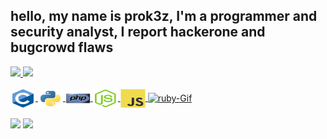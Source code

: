 ## hello, my name is prok3z, I'm a programmer and security analyst, I report hackerone and bugcrowd flaws

 <div>
  <a href="https://github.com/prok3z">
  <img height="180em" src="https://github-readme-stats.vercel.app/api?username=prok3z&show_icons=true&theme=dracula&include_all_commits=true&count_private=true"/>
  <img height="180em" src="https://github-readme-stats.vercel.app/api/top-langs/?username=prok3z&layout=compact&langs_count=7&theme=dracula"/>
</div>
<div style="display: inline_block"><br>
  <img align="center" alt="Inosuke-C" height="30" width="40" src="https://raw.githubusercontent.com/devicons/devicon/master/icons/c/c-original.svg">
  <img align="center" alt="Inosuke-Python" height="30" width="40" src="https://raw.githubusercontent.com/devicons/devicon/master/icons/python/python-original.svg">
  <img align="center" alt="Inosuke-Php" height="30" width="40" src="https://raw.githubusercontent.com/devicons/devicon/master/icons/php/php-original.svg">
  <img align="center" alt="Inosuke-NodeJS" height="30" width="40" src="https://github.com/devicons/devicon/blob/master/icons/nodejs/nodejs-original.svg">
  <img align="center" alt="Inosuke-JS" height="30" width="40" src="https://github.com/devicons/devicon/blob/master/icons/javascript/javascript-original.svg">
  <img align="center" alt="ruby-Gif" height="30" width="40" src="https://img2.gratispng.com/20180418/blw/kisspng-computer-icons-ruby-programming-language-computer-ruby-5ad7544e52a215.5043757215240612623385.jpg">
 
</div>
 <br>
<div> 
  <a href="https://www.youtube.com/channel/UCHd4trwcxUqGNdqXipQSHjQ" target="_blank"><img src="https://img.shields.io/badge/YouTube-FF0000?style=for-the-badge&logo=youtube&logoColor=white" target="_blank"></a>
<a href="https://discord.gg/RRjxmyxXut" target="_blank"><img src="https://img.shields.io/badge/Discord-7289DA?style=for-the-badge&logo=discord&logoColor=white" target="_blank"></a>
 
</div>

